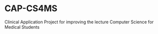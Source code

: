 # CAP-CS4MS
Clinical Application Project for improving the lecture Computer Science for Medical Students
